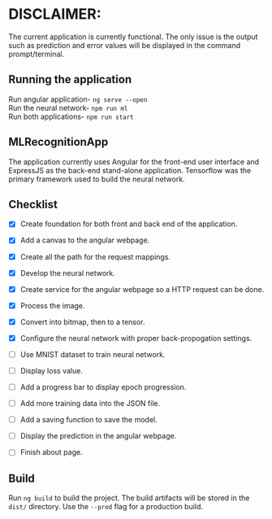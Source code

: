 # DISCLAIMER:

The current application is currently functional. The only issue is the output such as prediction and error values will be displayed in the command prompt/terminal.

## Running the application

Run angular application- `ng serve --open` <br>
Run the neural network- `npm run ml` <br>
Run both applications- `npm run start` <br>

## MLRecognitionApp

The application currently uses Angular for the front-end user interface and ExpressJS as the back-end stand-alone application. Tensorflow was the primary framework used to build the neural network.


## Checklist
- [x] Create foundation for both front and back end of the application.
- [x] Add a canvas to the angular webpage.
- [x] Create all the path for the request mappings.
- [x] Develop the neural network.
- [x] Create service for the angular webpage so a HTTP request can be done.
- [x] Process the image.
- [x] Convert into bitmap, then to a tensor.
- [x] Configure the neural network with proper back-propogation settings.
- [ ] Use MNIST dataset to train neural network.
- [ ] Display loss value.
- [ ] Add a progress bar to display epoch progression.
- [ ] Add more training data into the JSON file.
- [ ] Add a saving function to save the model.
- [ ] Display the prediction in the angular webpage.
- [ ] Finish about page.


## Build

Run `ng build` to build the project. The build artifacts will be stored in the `dist/` directory. Use the `--prod` flag for a production build.
